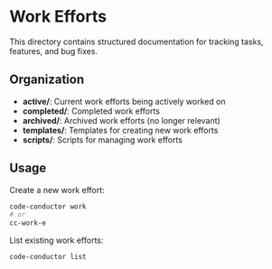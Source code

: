 # Work Efforts

This directory contains structured documentation for tracking tasks, features, and bug fixes.

## Organization

- **active/**: Current work efforts being actively worked on
- **completed/**: Completed work efforts
- **archived/**: Archived work efforts (no longer relevant)
- **templates/**: Templates for creating new work efforts
- **scripts/**: Scripts for managing work efforts

## Usage

Create a new work effort:
```bash
code-conductor work
# or
cc-work-e
```

List existing work efforts:
```bash
code-conductor list
```
